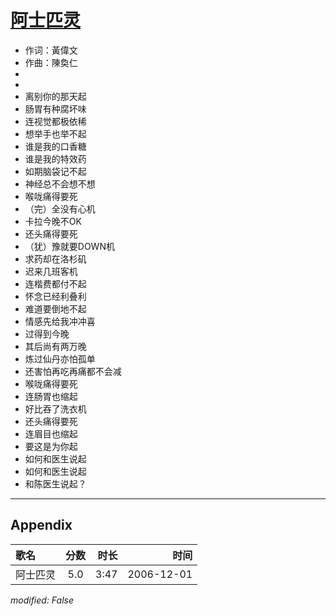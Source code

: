 # [阿士匹灵](https://music.163.com/song?id=65650)

* 作词：黃偉文
* 作曲：陳奐仁
*
*
* 离别你的那天起
* 肠胃有种腐坏味
* 连视觉都极依稀
* 想举手也举不起
* 谁是我的口香糖
* 谁是我的特效药
* 如期脑袋记不起
* 神经总不会想不想
* 喉咙痛得要死
* （完）全没有心机
* 卡拉今晚不OK
* 还头痛得要死
* （犹）豫就要DOWN机
* 求药却在洛杉矶
* 迟来几班客机
* 连楷费都付不起
* 怀念已经利叠利
* 难道要倒地不起
* 情感先给我冲冲喜
* 过得到今晚
* 其后尚有两万晚
* 炼过仙丹亦怕孤单
* 还害怕再吃再痛都不会减
* 喉咙痛得要死
* 连肠胃也缩起
* 好比吞了洗衣机
* 还头痛得要死
* 连眉目也缩起
* 要这是为你起
* 如何和医生说起
* 如何和医生说起
* 和陈医生说起？


---

## Appendix

|歌名|分数|时长|时间|
|:---|:---:|---:|---:|
|阿士匹灵|5.0|3:47|2006-12-01

*modified: False*